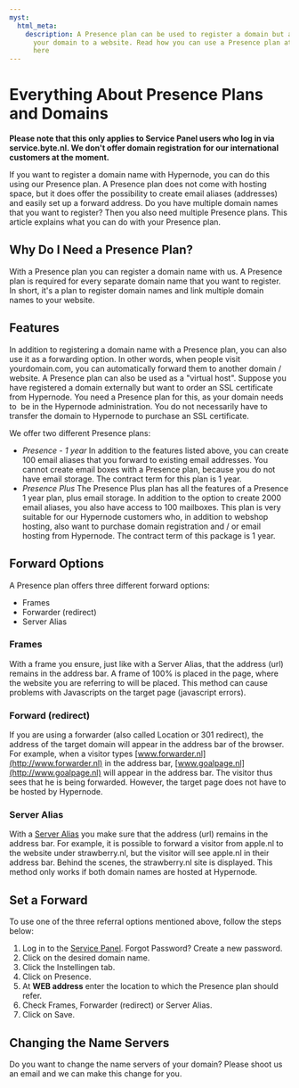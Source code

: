 ```yaml
---
myst:
  html_meta:
    description: A Presence plan can be used to register a domain but also to redirect
      your domain to a website. Read how you can use a Presence plan at Hypernode
      here
---
```


<!-- source: https://support.hypernode.com/en/services/domains/everything-about-presence-plans-and-domains/ -->

# Everything About Presence Plans and Domains

**Please note that this only applies to Service Panel users who log in via service.byte.nl. We don't offer domain registration for our international customers at the moment.**

If you want to register a domain name with Hypernode, you can do this using our Presence plan. A Presence plan does not come with hosting space, but it does offer the possibility to create email aliases (addresses) and easily set up a forward address. Do you have multiple domain names that you want to register? Then you also need multiple Presence plans. This article explains what you can do with your Presence plan.

## Why Do I Need a Presence Plan?

With a Presence plan you can register a domain name with us. A Presence plan is required for every separate domain name that you want to register. In short, it's a plan to register domain names and link multiple domain names to your website.

## Features

In addition to registering a domain name with a Presence plan, you can also use it as a forwarding option. In other words, when people visit yourdomain.com, you can automatically forward them to another domain / website. A Presence plan can also be used as a "virtual host". Suppose you have registered a domain externally but want to order an SSL certificate from Hypernode. You need a Presence plan for this, as your domain needs to  be in the Hypernode administration. You do not necessarily have to transfer the domain to Hypernode to purchase an SSL certificate.

We offer two different Presence plans:

- *Presence - 1 year*
  In addition to the features listed above, you can create 100 email aliases that you forward to existing email addresses. You cannot create email boxes with a Presence plan, because you do not have email storage. The contract term for this plan is 1 year.
- *Presence Plus*
  The Presence Plus plan has all the features of a Presence 1 year plan, plus email storage. In addition to the option to create 2000 email aliases, you also have access to 100 mailboxes. This plan is very suitable for our Hypernode customers who, in addition to webshop hosting, also want to purchase domain registration and / or email hosting from Hypernode. The contract term of this package is 1 year.

## Forward Options

A Presence plan offers three different forward options:

- Frames
- Forwarder (redirect)
- Server Alias

### Frames

With a frame you ensure, just like with a Server Alias, that the address (url) remains in the address bar. A frame of 100% is placed in the page, where the website you are referring to will be placed. This method can cause problems with Javascripts on the target page (javascript errors).

### Forward (redirect)

If you are using a forwarder (also called Location or 301 redirect), the address of the target domain will appear in the address bar of the browser. For example, when a visitor types [www.forwarder.nl](http://www.forwarder.nl) in the address bar, [www.goalpage.nl](http://www.goalpage.nl) will appear in the address bar. The visitor thus sees that he is being forwarded. However, the target page does not have to be hosted by Hypernode.

### Server Alias

With a [Server Alias](https://www.byte.nl/kennisbank/doorverwijzen/server-alias) you make sure that the address (url) remains in the address bar. For example, it is possible to forward a visitor from apple.nl to the website under strawberry.nl, but the visitor will see apple.nl in their address bar. Behind the scenes, the strawberry.nl site is displayed. This method only works if both domain names are hosted at Hypernode.

## Set a Forward

To use one of the three referral options mentioned above, follow the steps below:

1. Log in to the [Service Panel](https://service.byte.nl/). Forgot Password? Create a new password.
1. Click on the desired domain name.
1. Click the Instellingen tab.
1. Click on Presence.
1. At **WEB address** enter the location to which the Presence plan should refer.
1. Check Frames, Forwarder (redirect) or Server Alias.
1. Click on Save.

## Changing the Name Servers

Do you want to change the name servers of your domain? Please shoot us an email and we can make this change for you.
